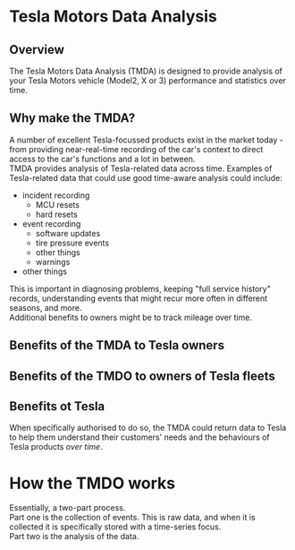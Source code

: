# Tesla Motors Data Analysis
## Overview
The Tesla Motors Data Analysis (TMDA) is designed to provide analysis of your Tesla Motors vehicle (Model2, X or 3) performance and statistics over time.
## Why make the TMDA?
A number of excellent Tesla-focussed products exist in the market today - from providing near-real-time recording of the car's context to direct access to the car's functions and a lot in between.  
TMDA provides analysis of Tesla-related data across time.
Examples of Tesla-related data that could use good time-aware analysis could include:  
+ incident recording
    - MCU resets
    - hard resets
+ event recording
    - software updates
    - tire pressure events
    - other things
    - warnings
+ other things  

This is important in diagnosing problems, keeping "full service history" records, understanding events that might recur more often in different seasons, and more.  
Additional benefits to owners might be to track mileage over time.

## Benefits of the TMDA to Tesla owners


## Benefits of the TMDO to owners of Tesla fleets

## Benefits ot Tesla
When specifically authorised to do so, the TMDA could return data to Tesla to help them understand their customers' needs and the behaviours of Tesla products *over time*.

# How the TMDO works
Essentially, a two-part process.  
Part one is the collection of events. This is raw data, and when it is collected it is specifically stored with a time-series focus.  
Part two is the analysis of the data.